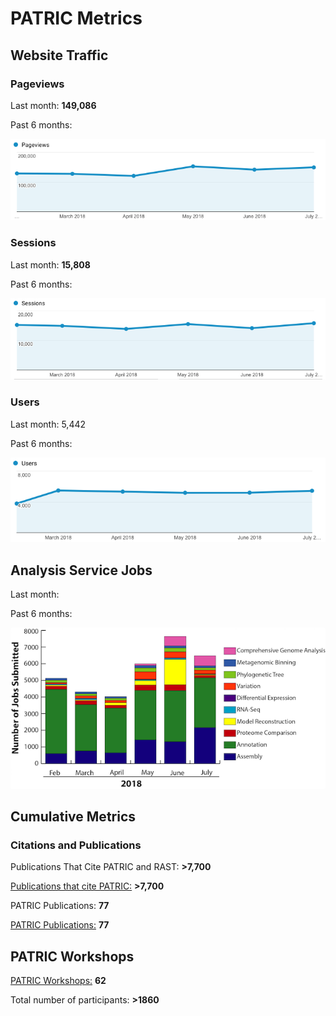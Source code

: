 # PATRIC Metrics
 
## Website Traffic

### Pageviews
Last month: **149,086**

Past 6 months:

![Pageviews 6 months](./images/pageviews_6_months.png)

### Sessions
Last month: **15,808** 

Past 6 months:

![Sessions 6 months](./images/sessions_6_months.png)

### Users
Last month: 5,442

Past 6 months:

![Users 6 months](./images/users_6_months.png)


## Analysis Service Jobs

Last month: 

Past 6 months:

![Service Jobs 6 months](./images/analysis_jobs_6_months.png)


## Cumulative Metrics

### Citations and Publications

Publications That Cite PATRIC and RAST: **>7,700**

[Publications that cite PATRIC:](https://scholar.google.com/citations?user=Ov91kMAAAAAJ&hl=en&authuser=1) **>7,700**

PATRIC Publications: **77**

[PATRIC Publications:](https://patricbrc.org/webpage/website/publications.html) **77**

## PATRIC Workshops

[PATRIC Workshops:](https://patricbrc.org/webpage/website/workshops.html) **62**

Total number of participants: **>1860**
